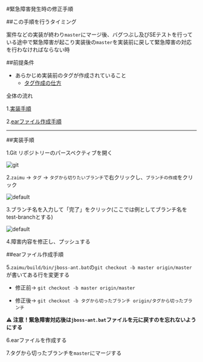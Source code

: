 #緊急障害発生時の修正手順

##この手順を行うタイミング

案件などの実装が終わり``master``にマージ後、バグつぶし及びSEテストを行っている途中で緊急障害が起こり実装後の``master``を実装前に戻して緊急障害の対応を行わなければならない時

##前提条件

- あらかじめ実装前のタグが作成されていること
  - [タグ作成の仕方](versionControlManual.md)

全体の流れ

1.[実装手順](#実装手順)

2.[earファイル作成手順](#)

---------

##実装手順

1.Git リポジトリーのパースペクティブを開く

![git](https://cloud.githubusercontent.com/assets/11863596/13942413/8b393ed6-f035-11e5-94fa-ee8c3c818537.PNG)

2.`zaimu` -> `タグ` -> `タグから切りたいブランチ`で右クリックし、`ブランチの作成`をクリック

![default](https://cloud.githubusercontent.com/assets/11863596/14074542/aee19cb2-f50c-11e5-86c6-099a05691399.png)

3.ブランチ名を入力して「完了」をクリック(ここでは例としてブランチ名をtest-branchとする)

![default](https://cloud.githubusercontent.com/assets/11863596/14074698/f008c32c-f50d-11e5-8b8d-080377a74372.PNG)

4.障害内容を修正し、プッシュする

##earファイル作成手順

5.``zaimu/build/bin/jboss-ant.bat``の``git checkout -b master origin/master``が書いてある行を変更する

- 修正前→ ``git checkout -b master origin/master``

- 修正後→ ``git checkout -b タグから切ったブランチ origin/タグから切ったブランチ``

**:warning: 注意！緊急障害対応後は``jboss-ant.bat``ファイルを元に戻すのを忘れないようにする**

6.earファイルを作成する

7.タグから切ったブランチを``master``にマージする

